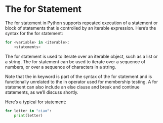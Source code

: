# The for Statement

The for statement in Python supports repeated execution of a statement or block of statements that is controlled by an iterable expression. Here’s the syntax for the for statement:
```python
for <variable> in <iterable>:
    <statements>
```
The for statement is used to iterate over an iterable object, such as a list or a string. The for statement can be used to iterate over a sequence of numbers, or over a sequence of characters in a string.

Note that the in keyword is part of the syntax of the for statement and is functionally unrelated to the in operator used for membership testing. A for statement can also include an else clause and break and continue statements, as we’ll discuss shortly.

Here’s a typical for statement:
```python
for letter in "ciao":
    print(letter)
```